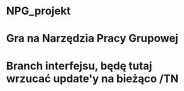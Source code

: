 # NPG_projekt
# Gra na Narzędzia Pracy Grupowej
# Branch interfejsu, będę tutaj wrzucać update'y na bieżąco /TN 
